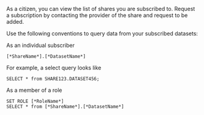 
As a citizen, you can view the list of shares you are subscribed to. Request a subscription by contacting the provider of the share and request to be added.

Use the following conventions to query data from your subscribed datasets:

As an individual subscriber

```
[*ShareName*].[*DatasetName*]
```

For example, a select query looks like

```
SELECT * from SHARE123.DATASET456;
```

As a member of a role

```
SET ROLE [*RoleName*]
SELECT * from [*ShareName*].[*DatasetName*]
```

